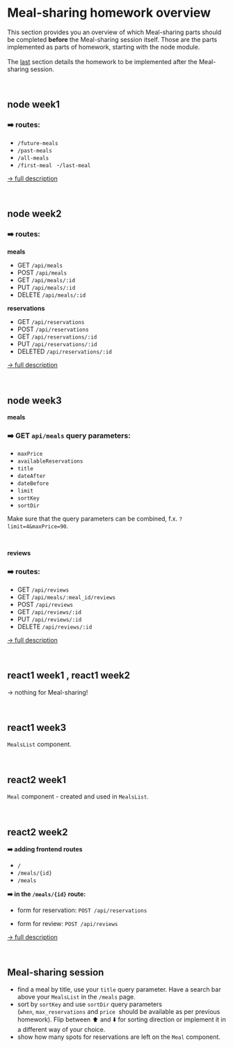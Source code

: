 # Meal-sharing homework overview

This section provides you an overview of which Meal-sharing parts should be completed **before** the Meal-sharing session itself.
Those are the parts implemented as parts of homework, starting with the node module.  
<br/>
The [last](#meal-sharing-session) section details the homework to be implemented after the Meal-sharing session.

<br/>

## node week1

### ➡️ routes:

- `/future-meals `
- `/past-meals`
- `/all-meals`
- `/first-meal ` -`/last-meal `

[ -> full description](https://github.com/HackYourFuture-CPH/node.js/tree/main/week1/homework)

<br/>

## node week2

### ➡️ routes:

**meals**

- GET `/api/meals   `
- POST `/api/meals   `
- GET `/api/meals/:id   `
- PUT `/api/meals/:id   `
- DELETE `/api/meals/:id   `

**reservations**

- GET `/api/reservations`
- POST `/api/reservations`
- GET `/api/reservations/:id`
- PUT `/api/reservations/:id`
- DELETED `/api/reservations/:id`

[ -> full description](https://github.com/HackYourFuture-CPH/node.js/tree/main/week2)

<br/>

## node week3

**meals**

### ➡️ GET `api/meals` query parameters:

- `maxPrice`
- `availableReservations`
- `title`
- `dateAfter`
- `dateBefore`
- `limit`
- `sortKey`
- `sortDir`

Make sure that the query parameters can be combined, f.x. `?limit=4&maxPrice=90`.

<br/>

**reviews**

### ➡️ routes:

- GET `/api/reviews`
- GET `/api/meals/:meal_id/reviews`
- POST `/api/reviews`
- GET `/api/reviews/:id`
- PUT `/api/reviews/:id`
- DELETE `/api/reviews/:id`

[ -> full description](https://github.com/HackYourFuture-CPH/node.js/tree/main/week3)

<br/>

## react1 week1 , react1 week2

-> nothing for Meal-sharing!

<br/>

## react1 week3

`MealsList` component.

<br/>

## react2 week1

`Meal` component - created and used in `MealsList`.

<br/>

## react2 week2

**➡️ adding frontend routes**

- `/ `
- `/meals/{id}`
- `/meals`

**➡️ in the `/meals/{id}` route:**

- form for reservation: `POST /api/reservations`

- form for review: `POST /api/reviews`

[ -> full description](https://github.com/HackYourFuture-CPH/React/blob/main/react2/week2/homework.md)

<br/>

## Meal-sharing session

- find a meal by title, use your `title` query parameter. Have a search bar above your `MealsList` in the `/meals` page.
- sort by `sortKey` and use `sortDir` query parameters (`when`, `max_reservations` and `price`  should be available as per previous homework). Flip between ⬆️ and ⬇️ for sorting direction or implement it in a different way of your choice.
- show how many spots for reservations are left on the `Meal` component.
